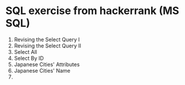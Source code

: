 # SQL exercise from hackerrank (MS SQL)

1. Revising the Select Query I
2. Revising the Select Query II
3. Select All
4. Select By ID
5. Japanese Cities' Attributes
6. Japanese Cities' Name
7. 
